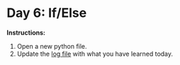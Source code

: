 # Day 6: If/Else
**Instructions:** 
1. Open a new python file.
2. Update the [log file](../../log.md) with what you have learned today.
